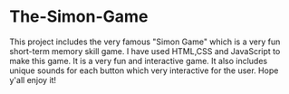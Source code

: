 # The-Simon-Game
This project includes the very famous "Simon Game" which is a very fun short-term memory skill game. I have used HTML,CSS and JavaScript to make this game. It is a very fun and interactive game. It also includes unique sounds for each button which very interactive for the user. Hope y'all enjoy it!
